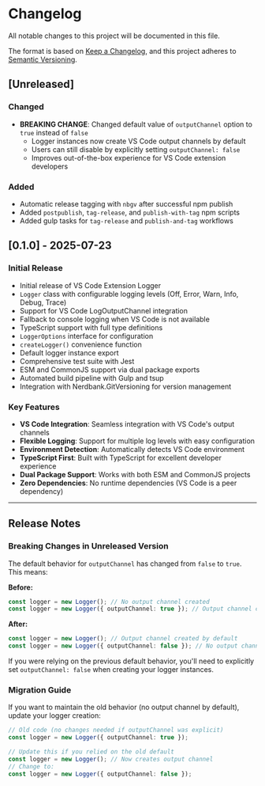 # Changelog

All notable changes to this project will be documented in this file.

The format is based on [Keep a Changelog](https://keepachangelog.com/en/1.0.0/),
and this project adheres to [Semantic Versioning](https://semver.org/spec/v2.0.0.html).

## [Unreleased]

### Changed

- **BREAKING CHANGE**: Changed default value of `outputChannel` option to `true` instead of `false`
  - Logger instances now create VS Code output channels by default
  - Users can still disable by explicitly setting `outputChannel: false`
  - Improves out-of-the-box experience for VS Code extension developers

### Added

- Automatic release tagging with `nbgv` after successful npm publish
- Added `postpublish`, `tag-release`, and `publish-with-tag` npm scripts
- Added gulp tasks for `tag-release` and `publish-and-tag` workflows

## [0.1.0] - 2025-07-23

### Initial Release

- Initial release of VS Code Extension Logger
- `Logger` class with configurable logging levels (Off, Error, Warn, Info, Debug, Trace)
- Support for VS Code LogOutputChannel integration
- Fallback to console logging when VS Code is not available
- TypeScript support with full type definitions
- `LoggerOptions` interface for configuration
- `createLogger()` convenience function
- Default logger instance export
- Comprehensive test suite with Jest
- ESM and CommonJS support via dual package exports
- Automated build pipeline with Gulp and tsup
- Integration with Nerdbank.GitVersioning for version management

### Key Features

- **VS Code Integration**: Seamless integration with VS Code's output channels
- **Flexible Logging**: Support for multiple log levels with easy configuration
- **Environment Detection**: Automatically detects VS Code environment
- **TypeScript First**: Built with TypeScript for excellent developer experience
- **Dual Package Support**: Works with both ESM and CommonJS projects
- **Zero Dependencies**: No runtime dependencies (VS Code is a peer dependency)

---

## Release Notes

### Breaking Changes in Unreleased Version

The default behavior for `outputChannel` has changed from `false` to `true`. This means:

**Before:**

```typescript
const logger = new Logger(); // No output channel created
const logger = new Logger({ outputChannel: true }); // Output channel created
```

**After:**

```typescript
const logger = new Logger(); // Output channel created by default
const logger = new Logger({ outputChannel: false }); // No output channel created
```

If you were relying on the previous default behavior, you'll need to explicitly set `outputChannel: false` when creating your logger instances.

### Migration Guide

If you want to maintain the old behavior (no output channel by default), update your logger creation:

```typescript
// Old code (no changes needed if outputChannel was explicit)
const logger = new Logger({ outputChannel: true });

// Update this if you relied on the old default
const logger = new Logger(); // Now creates output channel
// Change to:
const logger = new Logger({ outputChannel: false });
```

